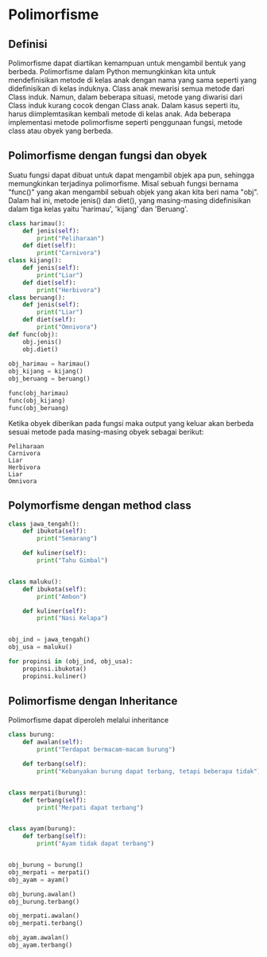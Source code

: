 # Polimorfisme

## Definisi
Polimorfisme dapat diartikan kemampuan untuk mengambil bentuk yang berbeda. 
Polimorfisme dalam Python memungkinkan kita untuk mendefinisikan metode di kelas anak dengan nama yang sama seperti yang didefinisikan di kelas induknya. 
Class anak mewarisi semua metode dari Class induk. Namun, dalam beberapa situasi, metode yang diwarisi dari Class induk kurang cocok dengan Class anak. 
Dalam kasus seperti itu, harus diimplemtasikan kembali metode di kelas anak. Ada beberapa implementasi metode polimorfisme seperti penggunaan fungsi, metode class atau obyek yang 
berbeda.

## Polimorfisme dengan fungsi dan obyek
Suatu fungsi dapat dibuat untuk dapat mengambil objek apa pun, sehingga memungkinkan terjadinya polimorfisme.
Misal sebuah fungsi bernama "func()" yang akan mengambil sebuah objek yang akan kita beri nama "obj". 
Dalam hal ini, metode jenis() dan diet(), yang masing-masing didefinisikan dalam tiga kelas yaitu 'harimau', 'kijang' dan 'Beruang'. 

```python
class harimau():
    def jenis(self):
        print("Peliharaan")
    def diet(self):
        print("Carnivora")
class kijang():
    def jenis(self):
        print("Liar")
    def diet(self):
        print("Herbivora")
class beruang():
    def jenis(self):
        print("Liar")
    def diet(self):
        print("Omnivora")
def func(obj):
    obj.jenis()
    obj.diet()
    
obj_harimau = harimau()
obj_kijang = kijang()
obj_beruang = beruang()

func(obj_harimau)
func(obj_kijang)
func(obj_beruang)
```
Ketika obyek diberikan pada fungsi maka output yang keluar akan berbeda sesuai metode pada masing-masing obyek sebagai berikut:
```
Peliharaan
Carnivora
Liar
Herbivora
Liar
Omnivora
```

## Polymorfisme dengan method class

```python
class jawa_tengah():
    def ibukota(self):
        print("Semarang")

    def kuliner(self):
        print("Tahu Gimbal")


class maluku():
    def ibukota(self):
        print("Ambon")

    def kuliner(self):
        print("Nasi Kelapa")


obj_ind = jawa_tengah()
obj_usa = maluku()

for propinsi in (obj_ind, obj_usa):
    propinsi.ibukota()
    propinsi.kuliner()
```

## Polimorfisme dengan Inheritance
Polimorfisme dapat diperoleh melalui inheritance
```python
class burung:
    def awalan(self):
        print("Terdapat bermacam-macam burung")

    def terbang(self):
        print("Kebanyakan burung dapat terbang, tetapi beberapa tidak")


class merpati(burung):
    def terbang(self):
        print("Merpati dapat terbang")


class ayam(burung):
    def terbang(self):
        print("Ayam tidak dapat terbang")


obj_burung = burung()
obj_merpati = merpati()
obj_ayam = ayam()

obj_burung.awalan()
obj_burung.terbang()

obj_merpati.awalan()
obj_merpati.terbang()

obj_ayam.awalan()
obj_ayam.terbang()
```
